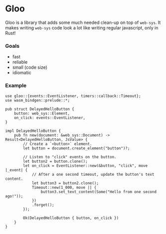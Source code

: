 # Gloo

Gloo is a library that adds some much needed clean-up on top of `web-sys`. It
makes writing `web-sys` code look a lot like writing regular javascript, only in
Rust!

### Goals

* fast
* reliable
* small (code size)
* idiomatic

### Example

```rust, ignore
use gloo::{events::EventListener, timers::callback::Timeout};
use wasm_bindgen::prelude::*;

pub struct DelayedHelloButton {
    button: web_sys::Element,
    on_click: events::EventListener,
}

impl DelayedHelloButton {
    pub fn new(document: &web_sys::Document) -> Result<DelayedHelloButton, JsValue> {
        // Create a `<button>` element.
        let button = document.create_element("button")?;

        // Listen to "click" events on the button.
        let button2 = button.clone();
        let on_click = EventListener::new(&button, "click", move |_event| {
            // After a one second timeout, update the button's text content.
            let button3 = button2.clone();
            Timeout::new(1_000, move || {
                button3.set_text_content(Some("Hello from one second ago!"));
            })
            .forget();
        });

        Ok(DelayedHelloButton { button, on_click })
    }
}
```
